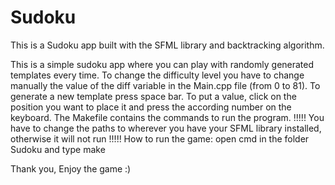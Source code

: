 # Sudoku

This is a Sudoku app built with the SFML library and backtracking algorithm.

This is a simple sudoku app where you can play with randomly generated templates every time.
To change the difficulty level you have to change manually the value of the diff variable in the Main.cpp file (from 0 to 81).
To generate a new template press space bar.
To put a value, click on the position you want to place it and press the according number on the keyboard.
The Makefile contains the commands to run the program.  !!!!!  You have to change the paths to wherever you have your SFML library installed, 
otherwise it will not run  !!!!! 
How to run the game: open cmd in the folder Sudoku and type make

Thank you,
Enjoy the game :)
